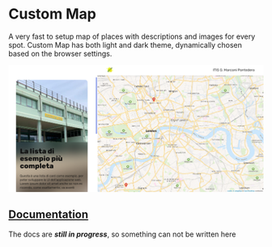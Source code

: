 # Custom Map
A very fast to setup map of places with descriptions and images for every spot.
Custom Map has both light and dark theme, dynamically chosen based on the browser settings.

<img src="./docs/screenshot.png" alt="Home screenshot">

## [Documentation](./docs/documentation.md)
The docs are __*still in progress*__, so something can not be written here
